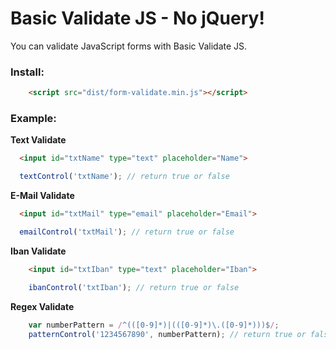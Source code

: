 # Basic Validate JS - No jQuery!
You can validate JavaScript forms with Basic Validate JS.

### Install:

```html
    <script src="dist/form-validate.min.js"></script>
```

### Example:

**Text Validate**

```html
  <input id="txtName" type="text" placeholder="Name">
```

```javascript
  textControl('txtName'); // return true or false
```

**E-Mail Validate**

```html
  <input id="txtMail" type="email" placeholder="Email">
```

```javascript
  emailControl('txtMail'); // return true or false
```

**Iban Validate**

```html
    <input id="txtIban" type="text" placeholder="Iban">
```

```javascript
    ibanControl('txtIban'); // return true or false
```

**Regex Validate**

```javascript
    var numberPattern = /^(([0-9]*)|(([0-9]*)\.([0-9]*)))$/;
    patternControl('1234567890', numberPattern); // return true or false
```